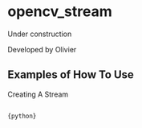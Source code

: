# opencv_stream

Under construction

Developed by Olivier 

## Examples of How To Use 

Creating A Stream


```python

{python}

```
